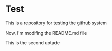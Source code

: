 # Test
This is a repository for testing the github system

Now, I'm modifing the README.md file

This is the second uptade
